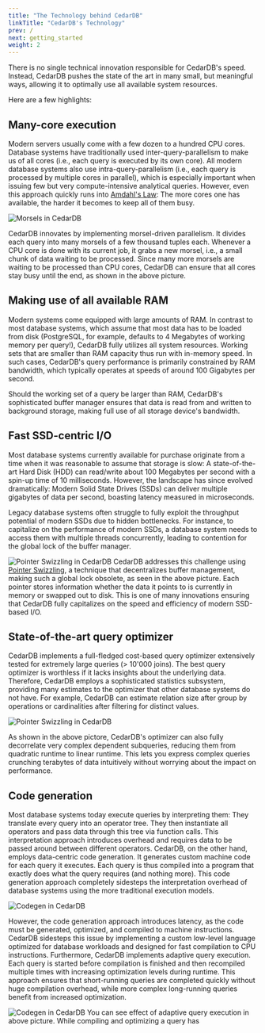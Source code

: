 ```yaml
---
title: "The Technology behind CedarDB"
linkTitle: "CedarDB's Technology"
prev: /
next: getting_started
weight: 2
---
```


There is no single technical innovation responsible for CedarDB's speed.
Instead, CedarDB pushes the state of the art in many small, but meaningful ways, allowing it to optimally use all available system resources.

Here are a few highlights:

## Many-core execution
Modern servers usually come with a few dozen to a hundred CPU cores. Database systems have traditionally used inter-query-parallelism to make us of all cores (i.e., each query is executed by its own core). All modern database systems also use intra-query-parallelism (i.e., each query is processed by multiple cores in parallel), which is especially important when issuing few but very compute-intensive analytical queries. However, even this approach quickly runs into [Amdahl's Law](https://en.wikipedia.org/wiki/Amdahl%27s_law): The more cores one has available, the harder it becomes to keep all of them busy.

 ![Morsels in CedarDB](/images/morsels.svg)


CedarDB innovates by implementing morsel-driven parallelism. It divides each query into many morsels of a few thousand tuples each. Whenever a CPU core is done with its current job, it grabs a new morsel, i.e., a small chunk of data waiting to be processed. Since many more morsels are waiting to be processed than CPU cores, CedarDB can ensure that all cores stay busy until the end, as shown in the above picture. 


## Making use of all available RAM
Modern systems come equipped with large amounts of RAM. In contrast to most database systems, which assume that most data has to be loaded from disk (PostgreSQL, for example, defaults to 4 Megabytes of working memory per query!), CedarDB fully utilizes all system resources. Working sets that are smaller than RAM capacity thus run with in-memory speed. In such cases, CedarDB's query performance is primarily constrained by RAM bandwidth, which typically operates at speeds of around 100 Gigabytes per second.

Should the working set of a query be larger than RAM, CedarDB's sophisticated buffer manager ensures that data is read from and written to background storage, making full use of all storage device's bandwidth.  


## Fast SSD-centric I/O
Most database systems currently available for purchase originate from a time when it was reasonable to assume that storage is slow: A state-of-the-art Hard Disk (HDD) can read/write about 100 Megabytes per second with a spin-up time of 10 milliseconds. However, the landscape has since evolved dramatically: Modern Solid State Drives (SSDs) can deliver multiple gigabytes of data per second, boasting latency measured in microseconds.

Legacy database systems often struggle to fully exploit the throughput potential of modern SSDs due to hidden bottlenecks. For instance, to capitalize on the performance of modern SSDs, a database system needs to access them with multiple threads concurrently, leading to contention for the global lock of the buffer manager.

 ![Pointer Swizzling in CedarDB](/images/pointer_swizzling.svg)
CedarDB addresses this challenge using [Pointer Swizzling](https://en.wikipedia.org/wiki/Pointer_swizzling), a technique that decentralizes buffer management, making such a global lock obsolete, as seen in the above picture. Each pointer stores information whether the data it points to is currently in memory or swapped out to disk.
This is one of many innovations ensuring that CedarDB fully capitalizes on the speed and efficiency of modern SSD-based I/O.


## State-of-the-art query optimizer
CedarDB implements a full-fledged cost-based query optimizer extensively tested for extremely large queries (> 10'000 joins). The best query optimizer is worthless if it lacks insights about the underlying data. Therefore, CedarDB employs a sophisticated statistics subsystem, providing many estimates to the optimizer that other database systems do not have. For example, CedarDB can estimate relation size after group by operations or cardinalities after filtering for distinct values.

 ![Pointer Swizzling in CedarDB](/images/unnesting.svg)

As shown in the above pictore, CedarDB's optimizer can also fully decorrelate very complex dependent subqueries, reducing them from quadratic runtime to linear runtime. This lets you express complex queries crunching terabytes of data intuitively without worrying about the impact on performance.

## Code generation
Most database systems today execute queries by interpreting them: 
They translate every query into an operator tree. They then instantiate all operators and pass data through this tree via function calls. 
This interpretation approach introduces overhead and requires data to be passed around between different operators. 
CedarDB, on the other hand, employs data-centric code generation. It generates custom machine code for each query it executes. 
Each query is thus compiled into a program that exactly does what the query requires (and nothing more).
This code generation approach completely sidesteps the interpretation overhead of database systems using the more traditional execution models.

 ![Codegen in CedarDB](/images/tightloops.svg)


However, the code generation approach introduces latency, as the code must be generated, optimized, and compiled to machine instructions. CedarDB sidesteps this issue by implementing a custom low-level language optimized for database workloads and designed for fast compilation to CPU instructions.
Furthermore, CedarDB implements adaptive query execution. Each query is started before compilation is finished and then recompiled multiple times with increasing optimization levels during runtime. 
This approach ensures that short-running queries are completed quickly without huge compilation overhead, while more complex long-running queries benefit from increased optimization.

 ![Codegen in CedarDB](/images/tpchprofiles.svg)
You can see effect of adaptive query execution in above picture. While compiling and optimizing a query has  